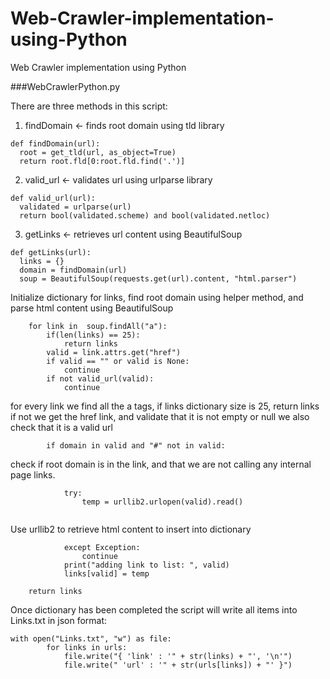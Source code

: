 # Web-Crawler-implementation-using-Python
Web Crawler implementation using Python

###WebCrawlerPython.py

There are three methods in this script:

  1. findDomain <- finds root domain using tld library
  ```
  def findDomain(url):
    root = get_tld(url, as_object=True)
    return root.fld[0:root.fld.find('.')]
  ```
  2. valid_url <- validates url using urlparse library
  ```
  def valid_url(url):
    validated = urlparse(url)
    return bool(validated.scheme) and bool(validated.netloc)

  ```
  3. getLinks <- retrieves url content using BeautifulSoup
  ```
  def getLinks(url):
    links = {}
    domain = findDomain(url)
    soup = BeautifulSoup(requests.get(url).content, "html.parser")
  ```
Initialize dictionary for links, find root domain using helper method, and parse html content using BeautifulSoup

```
    for link in  soup.findAll("a"):
        if(len(links) == 25):
            return links
        valid = link.attrs.get("href")
        if valid == "" or valid is None:
            continue
        if not valid_url(valid):
            continue
```
  for every link we find all the a tags, if links dictionary size is 25, return links
  if not we get the href link, and validate that it is not empty or null
  we also check that it is a valid url
```
        if domain in valid and "#" not in valid:
```

check if root domain is in the link, and that we are not calling any internal page links. 

```
            try:
                temp = urllib2.urlopen(valid).read()
                
```
Use urllib2 to retrieve html content to insert into dictionary

```
            except Exception:
                continue
            print("adding link to list: ", valid)
            links[valid] = temp

    return links

```

Once dictionary has been completed the script will write all items into Links.txt in json format:

```
with open("Links.txt", "w") as file:
        for links in urls:
            file.write("{ 'link' : '" + str(links) + "', '\n'")
            file.write(" 'url' : '" + str(urls[links]) + "' }")
```
